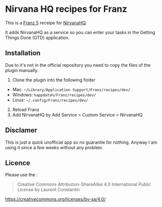 # Nirvana HQ recipes for Franz
This is a [Franz 5](https://github.com/meetfranz/franz) receipe for [NirvanaHQ](https://nirvanahq.com/).

It adds NirvanaHQ as a service so you can enter your tasks in the Getting Things Done (GTD) application.


## Installation
Due to it's not in the official repository you need to copy the files of the plugin manually.

1. Clone the plugin into the following folder
  * Mac: `~/Library/Application Support/Franz/recipes/dev/`
  * Windows: `%appdata%/Franz/recipes/dev/`
  * Linux: `~/.config/Franz/recipes/dev/`
2. Reload Franz
3. Add NirvanaHQ by Add Service > Custom Service > NirvanaHQ

## Disclamer
This is just a quick unofficial app so no guarantie for nothing. Anyway I am using it since a few weeks without any problem.

## Licence
Please use the :
> Creative Commons Attribution-ShareAlike 4.0 International Public License
by Laurent Constantin

<https://creativecommons.org/licenses/by-sa/4.0/> 